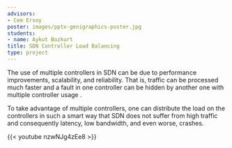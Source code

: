 ```yaml
---
advisors:
- Cem Ersoy
poster: images/pptx-genigraphics-poster.jpg
students:
- name: Aykut Bozkurt
title: SDN Controller Load Balancing
type: project
---
```


The use of multiple controllers in SDN can be due to performance improvements, scalability, and reliability. That is, traffic can be processed much faster and a fault in one controller can be hidden by another one with multiple controller usage .   

 To take advantage of multiple controllers, one can distribute the load on the controllers in such a smart way that SDN does not suffer from high traffic and consequently latency, low bandwidth, and even worse, crashes.


{{< youtube nzwNJg4zEe8 >}}